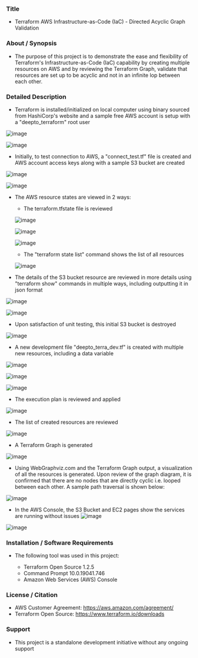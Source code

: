 ### Title

* Terraform AWS Infrastructure-as-Code (IaC) - Directed Acyclic Graph Validation

### About / Synopsis

* The purpose of this project is to demonstrate the ease and flexibility of Terraform's Infrastructure-as-Code (IaC) capability by creating multiple resources on AWS and by reviewing the Terraform Graph, validate that resources are set up to be acyclic and not in an infinite lop between each other.

### Detailed Description 

* Terraform is installed/initialized on local computer using binary sourced from HashiCorp's website and a sample free AWS account is setup with a "deepto_terraform" root user

![image](https://user-images.githubusercontent.com/46364751/180022179-80f97cf5-9b9a-4c6b-b280-a2e2a5b816f7.png)

![image](https://user-images.githubusercontent.com/46364751/180022202-ebf8c92b-57bd-46f3-9998-6077033e0c79.png)


* Initially, to test connection to AWS, a "connect_test.tf" file is created and AWS account access keys along with a sample S3 bucket are created

![image](https://user-images.githubusercontent.com/46364751/180022238-a443d56a-3cd8-41ec-b3d9-d20a0b72376b.png)

![image](https://user-images.githubusercontent.com/46364751/180022264-88010334-26bc-4b32-bd3e-8d56620e612e.png)


* The AWS resource states are viewed in 2 ways:

	* The terraform.tfstate file is reviewed
	
	![image](https://user-images.githubusercontent.com/46364751/180022486-e8737a35-c926-4272-bc85-8c6fdd6fa90c.png)
	
	![image](https://user-images.githubusercontent.com/46364751/180022522-b7201555-4099-4161-924f-236445561c35.png)
	
	![image](https://user-images.githubusercontent.com/46364751/180022587-7df4b324-5f8c-4a77-bac1-287c4016ac48.png)

	
	* The "terraform state list" command shows the list of all resources
	
	![image](https://user-images.githubusercontent.com/46364751/180022783-8ef09bad-d1d7-4880-9ca0-4a5b954c23b1.png)


* The details of the S3 bucket resource are reviewed in more details using "terraform show" commands in multiple ways, including outputting it in json format

![image](https://user-images.githubusercontent.com/46364751/180023085-68ad358b-17a6-455d-bf06-5706f9d6a962.png)

![image](https://user-images.githubusercontent.com/46364751/180023323-a0507a2f-4fdd-4e51-b141-1529b24393f6.png)


* Upon satisfaction of unit testing, this initial S3 bucket is destroyed

![image](https://user-images.githubusercontent.com/46364751/180025038-6a979972-2dd8-4dcb-a3da-d03b62ec1f76.png)

* A new development file "deepto_terra_dev.tf" is created with multiple new resources, including a data variable

![image](https://user-images.githubusercontent.com/46364751/180025166-1378d273-ae7b-4d05-9418-af1a3d9cc81d.png)

![image](https://user-images.githubusercontent.com/46364751/180025507-716dca31-ec37-4bd3-a00b-81684d6fdab5.png)

![image](https://user-images.githubusercontent.com/46364751/180025539-c9be5aab-c7da-468a-a497-35724ca9a2d1.png)


* The execution plan is reviewed and applied

![image](https://user-images.githubusercontent.com/46364751/180025668-7db8152d-16ed-47fa-bbc4-ae61398e00f9.png)


* The list of created resources are reviewed

![image](https://user-images.githubusercontent.com/46364751/180025767-27309a49-bb63-459b-96d1-9a02f44314cb.png)


* A Terraform Graph is generated 

![image](https://user-images.githubusercontent.com/46364751/180025865-eadecb3b-8f21-441d-abd8-1aea0e0a5779.png)


* Using WebGraphviz.com and the Terraform Graph output, a visualization of all the resources is generated. Upon review of the graph diagram, it is confirmed that there are no nodes that are directly cyclic i.e. looped between each other. A sample path traversal is shown below:

![image](https://user-images.githubusercontent.com/46364751/180025973-f677c693-115c-4607-b346-4947bcce7aa5.png)


* In the AWS Console, the S3 Bucket and EC2 pages show the services are running without issues
![image](https://user-images.githubusercontent.com/46364751/180026303-1647d8e0-5376-4aeb-922d-d3f259e78415.png)

![image](https://user-images.githubusercontent.com/46364751/180026347-9c2572c6-5875-43ad-830d-fca2e638c6b4.png)


### Installation / Software Requirements

* The following tool was used in this project:

	* Terraform Open Source 1.2.5
	* Command Prompt 10.0.19041.746
	* Amazon Web Services (AWS) Console
	

### License / Citation

* AWS Customer Agreement: https://aws.amazon.com/agreement/
* Terraform Open Source: https://www.terraform.io/downloads

### Support

* This project is a standalone development initiative without any ongoing support





	
